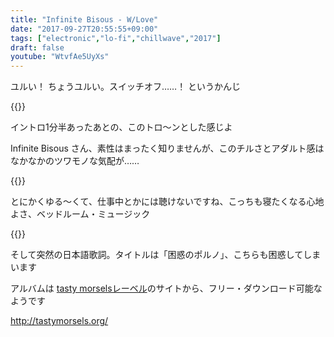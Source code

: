 ```yaml
---
title: "Infinite Bisous - W/Love"
date: "2017-09-27T20:55:55+09:00"
tags: ["electronic","lo-fi","chillwave","2017"]
draft: false
youtube: "WtvfAe5UyXs"
---
```


ユルい！ ちょうユルい。スイッチオフ……！ というかんじ

{{<youtube src="WtvfAe5UyXs" title="Infinite Bisous - life + you">}}

イントロ1分半あったあとの、このトロ〜ンとした感じよ

Infinite Bisous さん、素性はまったく知りませんが、このチルさとアダルト感はなかなかのツワモノな気配が……

{{<youtube src="TP8u3qImja8" title="Infinite Bisous - Teen Sex">}}

とにかくゆる〜くて、仕事中とかには聴けないですね、こっちも寝たくなる心地よさ、ベッドルーム・ミュージック

{{<youtube src="KCmA9igXTZk" title="Infinite Bisous - 困惑のポルノ ｢CONFUSED PORN｣">}}

そして突然の日本語歌詞。タイトルは「困惑のポルノ」、こちらも困惑してしまいます

アルバムは [tasty morselsレーベル](http://tastymorsels.org/)のサイトから、フリー・ダウンロード可能なようです

http://tastymorsels.org/
